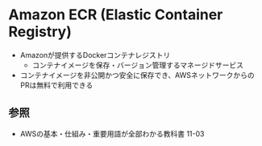 # Amazon ECR (Elastic Container Registry)
- Amazonが提供するDockerコンテナレジストリ
  - コンテナイメージを保存・バージョン管理するマネージドサービス
- コンテナイメージを非公開かつ安全に保存でき、AWSネットワークからのPRは無料で利用できる

## 参照
- AWSの基本・仕組み・重要用語が全部わかる教科書 11-03
